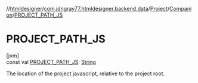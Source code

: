 //[htmldesigner](../../../../index.md)/[com.jdngray77.htmldesigner.backend.data](../../index.md)/[Project](../index.md)/[Companion](index.md)/[PROJECT_PATH_JS](-p-r-o-j-e-c-t_-p-a-t-h_-j-s.md)

# PROJECT_PATH_JS

[jvm]\
const val [PROJECT_PATH_JS](-p-r-o-j-e-c-t_-p-a-t-h_-j-s.md): [String](https://kotlinlang.org/api/latest/jvm/stdlib/kotlin/-string/index.html)

The location of the project javascript, relative to the project root.
